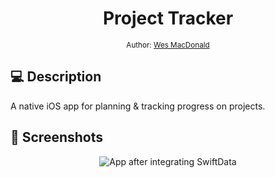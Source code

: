 <div align="center">
  <h1>Project Tracker</h1>
  <sub>
    Author: <a href="https://github.com/wrmacdonald" target="_blank">Wes MacDonald</a>
    <br/>
  </sub>
</div>

## 💻 Description
A native iOS app for planning & tracking progress on projects. 


## 📸 Screenshots
<div align="center">

![App after integrating SwiftData](./_Screenshots/Demo_2024-05-01.gif)

</div>
